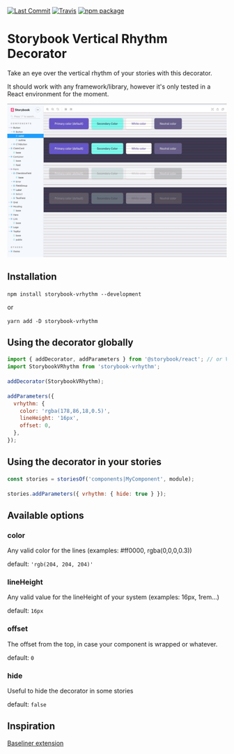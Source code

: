 [![Last Commit][last-commit-badge]][last-commit]
[![Travis][build-badge]][build]
[![npm package][npm-badge]][npm]

[last-commit-badge]: https://img.shields.io/github/last-commit/jmlweb/storybook-vrhythm.svg
[last-commit]: https://github.com/jmlweb/storybook-vrhythm
[build-badge]: https://img.shields.io/travis/jmlweb/storybook-vrhythm/master.png?style=flat-square
[build]: https://travis-ci.org/jmlweb/storybook-vrhythm
[npm-badge]: https://img.shields.io/npm/v/storybook-vrhythm.png?style=flat-square
[npm]: https://www.npmjs.org/package/storybook-vrhythm

# Storybook Vertical Rhythm Decorator

Take an eye over the vertical rhythm of your stories with this decorator.

It should work with any framework/library, however it's only tested in a React environment for the moment.

![](storybook-vrhythm.jpg)

## Installation

`npm install storybook-vrhythm --development`

or

`yarn add -D storybook-vrhythm`

## Using the decorator globally

```js
import { addDecorator, addParameters } from '@storybook/react'; // or Vue, Angular...
import StorybookVRhythm from 'storybook-vrhythm';

addDecorator(StorybookVRhythm);

addParameters({
  vrhythm: {
    color: 'rgba(178,86,18,0.5)',
    lineHeight: '16px',
    offset: 0,
  },
});
```

## Using the decorator in your stories

```jsx
const stories = storiesOf('components|MyComponent', module);

stories.addParameters({ vrhythm: { hide: true } });
```

## Available options

### color

Any valid color for the lines (examples: #ff0000, rgba(0,0,0,0.3))

default: `'rgb(204, 204, 204)'`

### lineHeight

Any valid value for the lineHeight of your system (examples: 16px, 1rem...)

default: `16px`

### offset

The offset from the top, in case your component is wrapped or whatever.

default: `0`

### hide

Useful to hide the decorator in some stories

default: `false`

## Inspiration

[Baseliner extension](https://jpedroribeiro.com/2015/08/baseliner-my-first-chrome-extension/)
